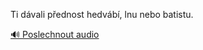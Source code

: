 
Ti dávali přednost hedvábí, lnu nebo batistu.

[🔊 Poslechnout audio](/data/7-paragraphs/audio/chapter_112/para_009-Ti-dvali-pednost-hedvb-lnu-nebo-batistu.mp3)
